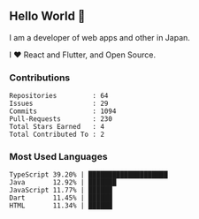## Hello World 👋

I am a developer of web apps and other in Japan.

I ❤️ React and Flutter, and Open Source.

### Contributions

<!-- contributions start -->

    Repositories         : 64
    Issues               : 29
    Commits              : 1094
    Pull-Requests        : 230
    Total Stars Earned   : 4
    Total Contributed To : 2

<!-- contributions end -->

### Most Used Languages

<!-- most-used-languages start -->

    TypeScript 39.20% | ████████████████████
    Java       12.92% | ███████
    JavaScript 11.77% | ██████
    Dart       11.45% | ██████
    HTML       11.34% | ██████

<!-- most-used-languages end -->
